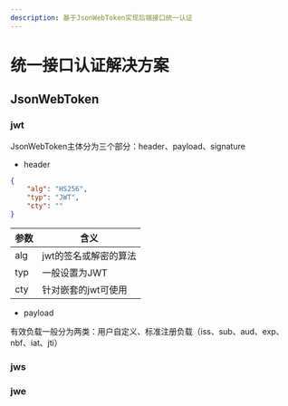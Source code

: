 ```yaml
---
description: 基于JsonWebToken实现后端接口统一认证
---
```


# 统一接口认证解决方案

## JsonWebToken

### jwt

JsonWebToken主体分为三个部分：header、payload、signature

* header

```json
{
    "alg": "HS256",
    "typ": "JWT",
    "cty": ""
}
```

| 参数  | 含义           |
| --- | ------------ |
| alg | jwt的签名或解密的算法 |
| typ | 一般设置为JWT     |
| cty | 针对嵌套的jwt可使用  |

* payload

有效负载一般分为两类：用户自定义、标准注册负载（iss、sub、aud、exp、nbf、iat、jti）



### jws



### jwe

